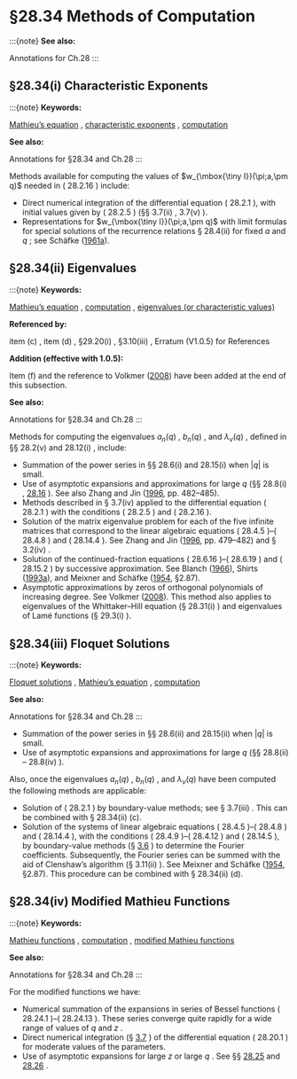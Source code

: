 # §28.34 Methods of Computation

:::{note}
**See also:**

Annotations for Ch.28
:::


## §28.34(i) Characteristic Exponents

:::{note}
**Keywords:**

[Mathieu’s equation](http://dlmf.nist.gov/search/search?q=Mathieu%20equation) , [characteristic exponents](http://dlmf.nist.gov/search/search?q=characteristic%20exponents) , [computation](http://dlmf.nist.gov/search/search?q=computation)

**See also:**

Annotations for §28.34 and Ch.28
:::

Methods available for computing the values of $w_{\mbox{\tiny I}}(\pi;a,\pm q)$ needed in ( 28.2.16 ) include:

* Direct numerical integration of the differential equation ( 28.2.1 ), with initial values given by ( 28.2.5 ) (§§ 3.7(ii) , 3.7(v) ).
* Representations for $w_{\mbox{\tiny I}}(\pi;a,\pm q)$ with limit formulas for special solutions of the recurrence relations § 28.4(ii) for fixed $a$ and $q$ ; see Schäfke ([1961a](./bib/S.html#bib2003 "Ein Verfahren zur Berechnung des charakteristischen Exponenten der Mathieuschen Differentialgleichung I")).


## §28.34(ii) Eigenvalues

:::{note}
**Keywords:**

[Mathieu’s equation](http://dlmf.nist.gov/search/search?q=Mathieu%20equation) , [computation](http://dlmf.nist.gov/search/search?q=computation) , [eigenvalues (or characteristic values)](http://dlmf.nist.gov/search/search?q=eigenvalues%20%28or%20characteristic%20values%29)

**Referenced by:**

item (c) , item (d) , §29.20(i) , §3.10(iii) , Erratum (V1.0.5) for References

**Addition (effective with 1.0.5):**

Item (f) and the reference to Volkmer ([2008](./bib/V.html#bib2781 "Approximation of eigenvalues of some differential equations by zeros of orthogonal polynomials")) have been added at the end of this subsection.

**See also:**

Annotations for §28.34 and Ch.28
:::

Methods for computing the eigenvalues $a_{n}\left(q\right)$ , $b_{n}\left(q\right)$ , and $\lambda_{\nu}\left(q\right)$ , defined in §§ 28.2(v) and 28.12(i) , include:

* Summation of the power series in §§ 28.6(i) and 28.15(i) when $\left|q\right|$ is small.
* Use of asymptotic expansions and approximations for large $q$ (§§ 28.8(i) , [28.16](./28.16.md "§28.16 Asymptotic Expansions for Large 𝑞 ‣ Mathieu Functions of Noninteger Order ‣ Chapter 28 Mathieu Functions and Hill’s Equation") ). See also Zhang and Jin ([1996](./bib/Z.html#bib2493 "Computation of Special Functions"), pp. 482–485).
* Methods described in § 3.7(iv) applied to the differential equation ( 28.2.1 ) with the conditions ( 28.2.5 ) and ( 28.2.16 ).
* Solution of the matrix eigenvalue problem for each of the five infinite matrices that correspond to the linear algebraic equations ( 28.4.5 )–( 28.4.8 ) and ( 28.14.4 ). See Zhang and Jin ([1996](./bib/Z.html#bib2493 "Computation of Special Functions"), pp. 479–482) and § 3.2(iv) .
* Solution of the continued-fraction equations ( 28.6.16 )–( 28.6.19 ) and ( 28.15.2 ) by successive approximation. See Blanch ([1966](./bib/B.html#bib291 "Numerical aspects of Mathieu eigenvalues")), Shirts ([1993a](./bib/S.html#bib2070 "The computation of eigenvalues and solutions of Mathieu’s differential equation for noninteger order")), and Meixner and Schäfke ([1954](./bib/M.html#bib1598 "Mathieusche Funktionen und Sphäroidfunktionen mit Anwendungen auf physikalische und technische Probleme"), §2.87).
* Asymptotic approximations by zeros of orthogonal polynomials of increasing degree. See Volkmer ([2008](./bib/V.html#bib2781 "Approximation of eigenvalues of some differential equations by zeros of orthogonal polynomials")). This method also applies to eigenvalues of the Whittaker–Hill equation (§ 28.31(i) ) and eigenvalues of Lamé functions (§ 29.3(i) ).


## §28.34(iii) Floquet Solutions

:::{note}
**Keywords:**

[Floquet solutions](http://dlmf.nist.gov/search/search?q=Floquet%20solutions) , [Mathieu’s equation](http://dlmf.nist.gov/search/search?q=Mathieu%20equation) , [computation](http://dlmf.nist.gov/search/search?q=computation)

**See also:**

Annotations for §28.34 and Ch.28
:::

* Summation of the power series in §§ 28.6(ii) and 28.15(ii) when $\left|q\right|$ is small.
* Use of asymptotic expansions and approximations for large $q$ (§§ 28.8(ii) – 28.8(iv) ).

Also, once the eigenvalues $a_{n}\left(q\right)$ , $b_{n}\left(q\right)$ , and $\lambda_{\nu}\left(q\right)$ have been computed the following methods are applicable:

* Solution of ( 28.2.1 ) by boundary-value methods; see § 3.7(iii) . This can be combined with § 28.34(ii) (c).
* Solution of the systems of linear algebraic equations ( 28.4.5 )–( 28.4.8 ) and ( 28.14.4 ), with the conditions ( 28.4.9 )–( 28.4.12 ) and ( 28.14.5 ), by boundary-value methods (§ [3.6](./3.6.md "§3.6 Linear Difference Equations ‣ Areas ‣ Chapter 3 Numerical Methods") ) to determine the Fourier coefficients. Subsequently, the Fourier series can be summed with the aid of Clenshaw’s algorithm (§ 3.11(ii) ). See Meixner and Schäfke ([1954](./bib/M.html#bib1598 "Mathieusche Funktionen und Sphäroidfunktionen mit Anwendungen auf physikalische und technische Probleme"), §2.87). This procedure can be combined with § 28.34(ii) (d).


## §28.34(iv) Modified Mathieu Functions

:::{note}
**Keywords:**

[Mathieu functions](http://dlmf.nist.gov/search/search?q=Mathieu%20functions) , [computation](http://dlmf.nist.gov/search/search?q=computation) , [modified Mathieu functions](http://dlmf.nist.gov/search/search?q=modified%20Mathieu%20functions)

**See also:**

Annotations for §28.34 and Ch.28
:::

For the modified functions we have:

* Numerical summation of the expansions in series of Bessel functions ( 28.24.1 )–( 28.24.13 ). These series converge quite rapidly for a wide range of values of $q$ and $z$ .
* Direct numerical integration (§ [3.7](./3.7.md "§3.7 Ordinary Differential Equations ‣ Areas ‣ Chapter 3 Numerical Methods") ) of the differential equation ( 28.20.1 ) for moderate values of the parameters.
* Use of asymptotic expansions for large $z$ or large $q$ . See §§ [28.25](./28.25.md "§28.25 Asymptotic Expansions for Large ℜ𝑧 ‣ Modified Mathieu Functions ‣ Chapter 28 Mathieu Functions and Hill’s Equation") and [28.26](./28.26.md "§28.26 Asymptotic Approximations for Large 𝑞 ‣ Modified Mathieu Functions ‣ Chapter 28 Mathieu Functions and Hill’s Equation") .
